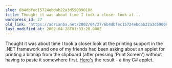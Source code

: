 ```yaml
---
slug: 6b4dbfec15724ebdab22a3d59009010d
title: Thought it was about time I took a closer look at...
wordpress_id: 27
old_link: 'https://adrianba.net/2002/04/27/6b4dbfec15724ebdab22a3d59009010d/'
last_modified_at: 2002-04-28T01:33:20.000Z
---
```


Thought it was about time I took a closer look at the printing
support in the .NET framework and one of my friends had been asking
about an applet for printing a bitmap from the clipboard (after
pressing 'Print Screen') without having to paste it somewhere
first.
[Here's](/software/download/clip.cs)
the result - a tiny C# applet.


